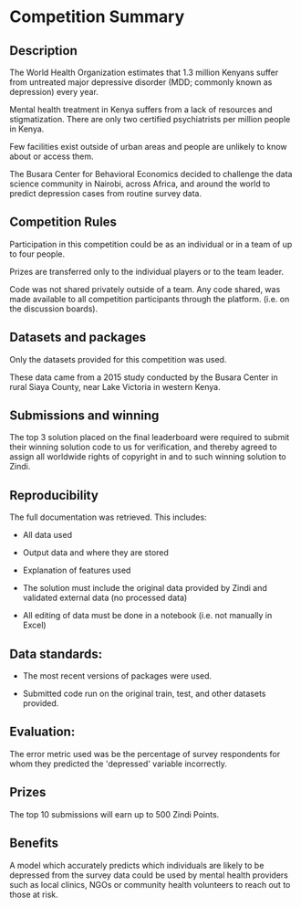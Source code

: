 

# Competition Summary

## Description

The World Health Organization estimates that 1.3 million Kenyans suffer from untreated major depressive disorder (MDD; commonly known as depression) every year.

Mental health treatment in Kenya suffers from a lack of resources and stigmatization. There are only two certified psychiatrists per million people in Kenya.

Few facilities exist outside of urban areas and people are unlikely to know about or access them.

The Busara Center for Behavioral Economics decided to challenge the data science community in Nairobi, across Africa, and around the world to predict depression cases from routine survey data.


## Competition Rules

Participation in this competition could be as an individual or in a team of up to four people.

Prizes are transferred only to the individual players or to the team leader.

Code was not shared privately outside of a team. Any code shared, was made available to all competition participants through the platform. (i.e. on the discussion boards).


## Datasets and packages

Only the datasets provided for this competition was used.

These data came from a 2015 study conducted by the Busara Center in rural Siaya County, near Lake Victoria in western Kenya.


## Submissions and winning

The top 3 solution placed on the final leaderboard were required to submit their winning solution code to us for verification, and thereby agreed to assign all worldwide rights of copyright in and to such winning solution to Zindi.


## Reproducibility

The full documentation was retrieved. This includes:
- All data used

- Output data and where they are stored

- Explanation of features used

- The solution must include the original data provided by Zindi and validated external data (no processed data)

- All editing of data must be done in a notebook (i.e. not manually in Excel)


## Data standards:

- The most recent versions of packages were used.

- Submitted code run on the original train, test, and other datasets provided.


## Evaluation:

The error metric used was be the percentage of survey respondents for whom they predicted the 'depressed' variable incorrectly.

## Prizes

The top 10 submissions will earn up to 500 Zindi Points.

## Benefits

A model which accurately predicts which individuals are likely to be depressed from the survey data could be used by mental health providers such as local clinics, NGOs or community health volunteers to reach out to those at risk.
